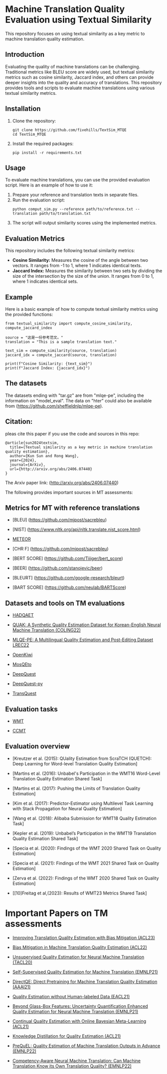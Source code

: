 # Machine Translation Quality Evaluation using Textual Similarity

This repository focuses on using textual similarity as a key metric to machine translation quality estimation.

## Introduction
Evaluating the quality of machine translations can be challenging. Traditional metrics like BLEU score are widely used, but textual similarity metrics such as cosine similarity, Jaccard index, and others can provide deeper insights into the quality and accuracy of translations. This repository provides tools and scripts to evaluate machine translations using various textual similarity metrics.

## Installation
1. Clone the repository:
    ```
    git clone https://github.com/fivehills/TextSim_MTQE
    cd TextSim_MTQE
    ```
2. Install the required packages:
    ```
    pip install -r requirements.txt
    ```

## Usage
To evaluate machine translations, you can use the provided evaluation script. Here is an example of how to use it:

1. Prepare your reference and translation texts in separate files.
2. Run the evaluation script:
    ```
    python comput_sim.py --reference path/to/reference.txt --translation path/to/translation.txt
    ```
3. The script will output similarity scores using the implemented metrics.

## Evaluation Metrics
This repository includes the following textual similarity metrics:

- **Cosine Similarity:** Measures the cosine of the angle between two vectors. It ranges from -1 to 1, where 1 indicates identical texts.
- **Jaccard Index:** Measures the similarity between two sets by dividing the size of the intersection by the size of the union. It ranges from 0 to 1, where 1 indicates identical sets.

## Example
Here is a basic example of how to compute textual similarity metrics using the provided functions:

```
from textual_similarity import compute_cosine_similarity, compute_jaccard_index

source = "这是一份参考范文。"
translation = "This is a sample translation text."

text_sim = compute_similarity(source, translation)
jaccard_idx = compute_jaccard(source, translation)

print(f"Cosine Similarity: {text_sim}")
print(f"Jaccard Index: {jaccard_idx}")
```
## The datasets
The datasets ending with "tar.gz" are from "mlqe-pe", including the information on "model_eval". The data on "hter" could also be available from (https://github.com/sheffieldnlp/mlqe-pe).

## Citation:
pleas cite this paper if you use the code and sources in this repo:
```
@article{sun2024textsim,
  title={Textual similarity as a key metric in machine translation quality estimation},
  author={Kun Sun and Rong Wang},
  year={2024},
  journal={ArXiv},
  url={http://arxiv.org/abs/2406.07440}
}
```

The Arxiv paper link: (http://arxiv.org/abs/2406.07440)


The following provides important sources in MT assessments:


## Metrics for MT with reference translations

- [BLEU] (https://github.com/mjpost/sacrebleu)

- [NIST] (https://www.nltk.org/api/nltk.translate.nist_score.html)

- [METEOR](https://github.com/nltk/nltk)

- [CHR F] (https://github.com/mjpost/sacrebleu)

- [BERT SCORE] (https://github.com/Tiiiger/bert_score)

- [BEER] (https://github.com/stanojevic/beer)

- [BLEURT] (https://github.com/google-research/bleurt)

- [BART SCORE] (https://github.com/neulab/BARTScore)




## Datasets and tools on TM evaluations

- [HADQAET](https://github.com/surrey-nlp/HADQAET)

- [QUAK: A Synthetic Quality Estimation Dataset for Korean-English Neural Machine Translation (COLING22)](https://arxiv.org/pdf/2209.15285)

- [MLQE-PE: A Multilingual Quality Estimation and Post-Editing Dataset LREC22](https://aclanthology.org/2022.lrec-1.530/)


- [OpenKiwi](https://github.com/Unbabel/OpenKiwi)

- [MosQEto](https://github.com/zouharvi/MosQEto)

- [DeepQuest](https://github.com/sheffieldnlp/deepQuest)

- [DeepQuest-py](https://github.com/sheffieldnlp/deepQuest-py)

- [TransQuest](https://github.com/mfomicheva/TransQuest)
 

## Evaluation tasks

- [WMT](https://www2.statmt.org/)

- [CCMT](http://mteval.cipsc.org.cn:81/CCMT2022/index.html#2)


## Evaluation overview

- [Kreutzer et al. (2015): QUality Estimation from ScraTCH (QUETCH): Deep Learning for Word-level Translation Quality Estimation]

- [Martins et al. (2016): Unbabel's Participation in the WMT16 Word-Level Translation Quality Estimation Shared Task]

- [Martins et al. (2017): Pushing the Limits of Translation Quality Estimation]

- [Kim et al. (2017): Predictor-Estimator using Multilevel Task Learning with Stack Propagation for Neural Quality Estimation]

- [Wang et al. (2018): Alibaba Submission for WMT18 Quality Estimation Task]

- [Kepler et al. (2019): Unbabel’s Participation in the WMT19 Translation Quality Estimation Shared Task]

- [Specia et al. (2020): Findings of the WMT 2020 Shared Task on Quality Estimation]

- [Specia et al. (2021): Findings of the WMT 2021 Shared Task on Quality Estimation]

- [Zerva et al. (2022): Findings of the WMT 2020 Shared Task on Quality Estimation]

- [[10]Freitag et al,(2023): Results of WMT23 Metrics Shared Task]


# Important Papers on TM assessments

- [Improving Translation Quality Estimation with Bias Mitigation (ACL23)](https://anthology.org/2023.acl-long.121.pdf)

- [Bias Mitigation in Machine Translation Quality Estimation (ACL22)](https://aclanthology.org/2022.acl-long.104.pdf)

- [Unsupervised Quality Estimation for Neural Machine Translation (TACL20)](https://aclanthology.org/2020.tacl-1.35.pdf)

- [Self-Supervised Quality Estimation for Machine Translation (EMNLP21)](https://aclanthology.org/2021.emnlp-main.267.pdf)

- [DirectQE: Direct Pretraining for Machine Translation Quality Estimation (AAAI21)](https://ojs.aaai.org/index.php/AAAI/article/view/17506/17313)

- [Quality Estimation without Human-labeled Data (EACL21)](https://aclanthology.org/2021.eacl-main.50.pdf)

- [Beyond Glass-Box Features: Uncertainty Quantification Enhanced Quality Estimation for Neural Machine Translation (EMNLP21)](https://arxiv.org/pdf/2109.07141)

- [Continual Quality Estimation with Online Bayesian Meta-Learning (ACL21)](https://aclanthology.org/2021.acl-short.25.pdf)

- [Knowledge Distillation for Quality Estimation (ACL21)](https://aclanthology.org/2021.findings-acl.452.pdf)

- [PreQuEL: Quality Estimation of Machine Translation Outputs in Advance (EMNLP22)](https://arxiv.org/pdf/2205.09178)

- [Competency-Aware Neural Machine Translation: Can Machine Translation Know its Own Translation Quality? (EMNLP22)](https://arxiv.org/pdf/2211.13865.pdf)


